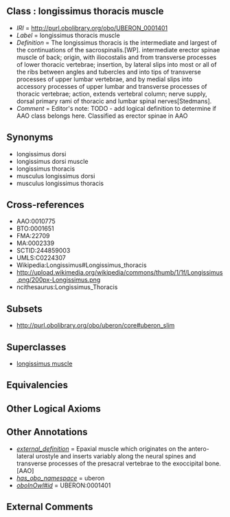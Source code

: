 
## Class : longissimus thoracis muscle

 * *IRI* = http://purl.obolibrary.org/obo/UBERON_0001401
 * *Label* = longissimus thoracis muscle
 * *Definition* = The longissimus thoracis is the intermediate and largest of the continuations of the sacrospinalis.[WP]. intermediate erector spinae muscle of back; origin, with iliocostalis and from transverse processes of lower thoracic vertebrae; insertion, by lateral slips into most or all of the ribs between angles and tubercles and into tips of transverse processes of upper lumbar vertebrae, and by medial slips into accessory processes of upper lumbar and transverse processes of thoracic vertebrae; action, extends vertebral column; nerve supply, dorsal primary rami of thoracic and lumbar spinal nerves[Stedmans].
 * *Comment* = Editor's note: TODO - add logical definition to determine if AAO class belongs here. Classified as erector spinae in AAO

## Synonyms

 * longissimus dorsi
 * longissimus dorsi muscle
 * longissimus thoracis
 * musculus longissimus dorsi
 * musculus longissimus thoracis

## Cross-references

 * AAO:0010775
 * BTO:0001651
 * FMA:22709
 * MA:0002339
 * SCTID:244859003
 * UMLS:C0224307
 * Wikipedia:Longissimus#Longissimus_thoracis
 * http://upload.wikimedia.org/wikipedia/commons/thumb/1/1f/Longissimus.png/200px-Longissimus.png
 * ncithesaurus:Longissimus_Thoracis

## Subsets

 * http://purl.obolibrary.org/obo/uberon/core#uberon_slim

## Superclasses

 * [longissimus muscle](../../UBERON/92/UBERON_0000392.md)

## Equivalencies


## Other Logical Axioms


## Other Annotations

 * *[external_definition](../../UBPROP/01/UBPROP_0000001.md)* = Epaxial muscle which originates on the antero-lateral urostyle and inserts variably along the neural spines and transverse processes of the presacral vertebrae to the exoccipital bone.[AAO]
 * *[has_obo_namespace](../../ce/oboInOwl#hasOBONamespace.md)* = uberon
 * *[oboInOwl#id](../../id/oboInOwl#id.md)* = UBERON:0001401

## External Comments


